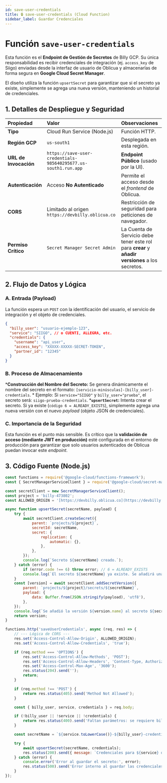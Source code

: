 ```yaml
---
id: save-user-credentials
title: 🔒 save-user-credentials (Cloud Function)
sidebar_label: Guardar Credenciales
---
```


# Función `save-user-credentials`

Esta función es el **Endpoint de Gestión de Secretos** de Billy GCP. Su única responsabilidad es recibir credenciales de integración (ej. `access_key` de Siigo) enviadas desde la interfaz de usuario de Oblicua y almacenarlas de forma segura en **Google Cloud Secret Manager**.

El diseño utiliza la función `upsertSecret` para garantizar que si el secreto ya existe, simplemente se agrega una nueva versión, manteniendo un historial de credenciales.

## 1. Detalles de Despliegue y Seguridad

| Propiedad | Valor | Observaciones |
| :--- | :--- | :--- |
| **Tipo** | Cloud Run Service (Node.js) | Función HTTP. |
| **Región GCP** | `us-south1` | Desplegada en esta región. |
| **URL de Invocación** | `https://save-user-credentials-985640295677.us-south1.run.app` | **Endpoint Público** (usado por la UI). |
| **Autenticación** | Acceso **No Autenticado** | Permite el acceso desde el *frontend* de Oblicua. |
| **CORS** | Limitado al origen `https://devbilly.oblicua.co` | Restricción de seguridad para peticiones de navegador. |
| **Permiso Crítico** | `Secret Manager Secret Admin` | La Cuenta de Servicio debe tener este rol para **crear** y **añadir versiones** a los secretos. |

## 2. Flujo de Datos y Lógica

### A. Entrada (Payload)

La función espera un `POST` con la identificación del usuario, el servicio de integración y el objeto de credenciales.

```json title="Cuerpo de la Petición POST"
{
  "billy_user": "usuario-ejemplo-123",
  "service": "SIIGO", // o CUENTI, ALLEGRA, etc.
  "credentials": {
    "username": "api_user",
    "access_key": "XXXXX-XXXXX-SECRET-TOKEN",
    "partner_id": "12345"
  }
}
```

### B. Proceso de Almacenamiento
  
  ***Construcción del Nombre del Secreto:** Se genera dinámicamente el nombre del secreto en el formato: `[servicio-minúsculas]-[billy_user]-credentials`.
      * Ejemplo: Si `service="SIIGO"` y `billy_user="prueba"`, el secreto será: `siigo-prueba-credentials`.
  ***`upsertSecret`:** Intenta crear el secreto. Si ya existe (`código 6 = ALREADY_EXISTS`), simplemente agrega una nueva versión con el nuevo *payload* (objeto JSON de credenciales).

### C. Importancia de la Seguridad

Esta función es el punto más sensible. Es crítico que la **validación de acceso (mediante JWT en producción)** esté configurada en el entorno de producción para garantizar que solo usuarios autenticados de Oblicua puedan invocar este *endpoint*.

## 3. Código Fuente (Node.js)

```javascript title="index.js"
const functions = require('@google-cloud/functions-framework');
const { SecretManagerServiceClient } = require('@google-cloud/secret-manager');

const secretClient = new SecretManagerServiceClient();
const project = 'billy-473802';
const ALLOWED_ORIGIN = '[https://devbilly.oblicua.co](https://devbilly.oblicua.co)';

async function upsertSecret(secretName, payload) {
    try {
        await secretClient.createSecret({
            parent: `projects/${project}`,
            secretId: secretName,
            secret: {
                replication: {
                    automatic: {},
                },
            },
        });
        console.log(`Secreto ${secretName} creado.`);
    } catch (error) {
        if (error.code !== 6) throw error; // 6 = ALREADY_EXISTS
        console.log(`El secreto ${secretName} ya existe. Se añadirá una nueva versión.`);
    }
    const [version] = await secretClient.addSecretVersion({
        parent: `projects/${project}/secrets/${secretName}`,
        payload: {
            data: Buffer.from(JSON.stringify(payload), 'utf8'),
        },
    });
    console.log(`Se añadió la versión ${version.name} al secreto ${secretName}.`);
    return version;
}

functions.http('saveUserCredentials', async (req, res) => {
    // --- Lógica de CORS ---
    res.set('Access-Control-Allow-Origin', ALLOWED_ORIGIN);
    res.set('Access-Control-Allow-Credentials', 'true');

    if (req.method === 'OPTIONS') {
        res.set('Access-Control-Allow-Methods', 'POST');
        res.set('Access-Control-Allow-Headers', 'Content-Type, Authorization');
        res.set('Access-Control-Max-Age', '3600');
        res.status(204).send('');
        return;
    }

    if (req.method !== 'POST') {
        return res.status(405).send('Method Not Allowed');
    }

    const { billy_user, service, credentials } = req.body;

    if (!billy_user || !service || !credentials) {
        return res.status(400).send('Faltan parámetros: se requiere billy_user, service, y credentials.');
    }

    const secretName = `${service.toLowerCase()}-${billy_user}-credentials`;

    try {
        await upsertSecret(secretName, credentials);
        res.status(200).send({ message: `Credenciales para ${service} del usuario ${billy_user} guardadas correctamente.` });
    } catch (error) {
        console.error('Error al guardar el secreto:', error);
        res.status(500).send('Error interno al guardar las credenciales.');
    }
});

